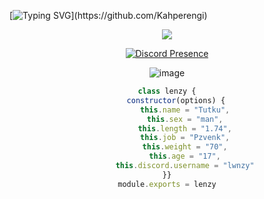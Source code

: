 [![Typing
SVG](https://readme-typing-svg.herokuapp.com/?lines=+Gahbeler+Diyarına+Hosgeldin+Mal+&center=true&color="#00f8ff")](https://github.com/Kahperengi)
<div align="center">

<p align="center">
  <samp>
    <img src="https://komarev.com/ghpvc/?username=Kahperengi">
  </samp>
</p>

  

[![Discord Presence](https://lanyard-profile-readme.vercel.app/api/896834304930369578?theme=dark&bg=a900f5&animated=true&hideDiscrim=false&borderRadius=20px)](https://discord.com/users/896834304930369578) 

![image](https://cdn.discordapp.com/attachments/1103731767741001839/1126916611803197541/haa.jpg)
  
```js
class lenzy {
    constructor(options) {
        this.name = "Tutku",
        this.sex = "man",
        this.length = "1.74",
        this.job = "Pzvenk",
        this.weight = "70",
        this.age = "17",
        this.discord.username = "lwnzy"
}}
module.exports = lenzy
```
